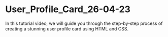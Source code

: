 # User_Profile_Card_26-04-23
In this tutorial video, we will guide you through the step-by-step process of creating a stunning user profile card using HTML and CSS.
